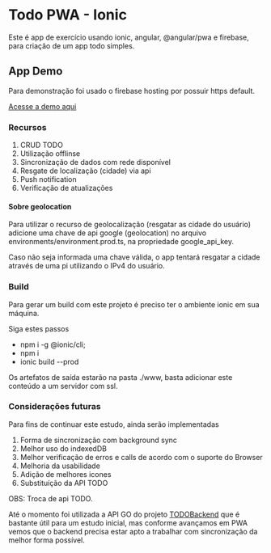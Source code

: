 # Todo PWA - Ionic

Este é app de exercício usando ionic, angular, @angular/pwa e firebase, para criação de um app todo simples.

## App Demo

Para demonstração foi usado o firebase hosting por possuir https default.

[Acesse a demo aqui](https:'https://todo-pwa-hokauz.web.app')

### Recursos

1. CRUD TODO
2. Utilização offlinse
3. Sincronização de dados com rede disponível
4. Resgate de localização (cidade) via api
5. Push notification
6. Verificação de atualizações

#### Sobre geolocation

Para utilizar o recurso de geolocalização (resgatar as cidade do usuário) adicione uma chave de api google (geolocation) no arquivo environments/environment.prod.ts,
na propriedade google_api_key.

Caso não seja informada uma chave válida, o app tentará resgatar a cidade através de uma pi utilizando o IPv4 do usuário.

### Build

Para gerar um build com este projeto é preciso ter o ambiente ionic em sua máquina.

Siga estes passos

- npm i -g @ionic/cli;
- npm i
- ionic build --prod

Os artefatos de saída estarão na pasta ./www, basta adicionar este conteúdo a um servidor com ssl.

### Considerações futuras

Para fins de continuar este estudo, ainda serão implementadas

1. Forma de sincronização com background sync
2. Melhor uso do indexedDB
3. Melhor verificação de erros e calls de acordo com o suporte do Browser
4. Melhoria da usabilidade
5. Adição de melhores icones
6. Substituíção da API TODO

OBS: Troca de api TODO.

Até o momento foi utilizada a API GO do projeto [TODOBackend](http://todobackend.com) que é bastante útil para
um estudo inicial, mas conforme avançamos em PWA vemos que o backend precisa estar apto a trabalhar
com sincronização da melhor forma possível.
